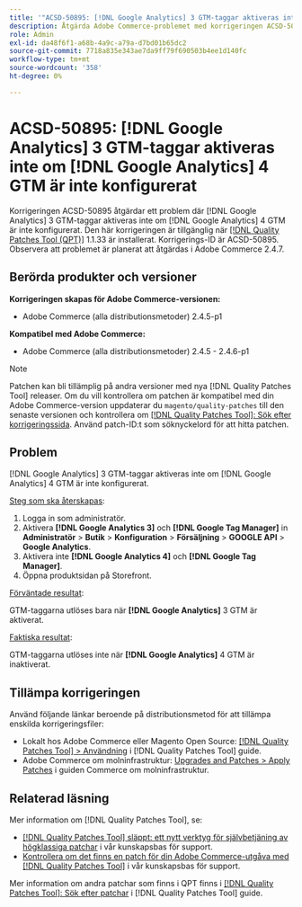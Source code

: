 ```yaml
---
title: '"ACSD-50895: [!DNL Google Analytics] 3 GTM-taggar aktiveras inte om [!DNL Google Analytics] 4 GTM är inte konfigurerat'
description: Åtgärda Adobe Commerce-problemet med korrigeringen ACSD-50895 där [!DNL Google Analytics] 3 GTM-taggar aktiveras inte om [!DNL Google Analytics] 4 GTM är inte konfigurerat.
role: Admin
exl-id: da48f6f1-a68b-4a9c-a79a-d7bd01b65dc2
source-git-commit: 7718a835e343ae7da9ff79f690503b4ee1d140fc
workflow-type: tm+mt
source-wordcount: '358'
ht-degree: 0%

---
```


# ACSD-50895: [!DNL Google Analytics] 3 GTM-taggar aktiveras inte om [!DNL Google Analytics] 4 GTM är inte konfigurerat

Korrigeringen ACSD-50895 åtgärdar ett problem där [!DNL Google Analytics] 3 GTM-taggar aktiveras inte om [!DNL Google Analytics] 4 GTM är inte konfigurerat. Den här korrigeringen är tillgänglig när [[!DNL Quality Patches Tool (QPT)]](/help/announcements/adobe-commerce-announcements/magento-quality-patches-released-new-tool-to-self-serve-quality-patches.md) 1.1.33 är installerat. Korrigerings-ID är ACSD-50895. Observera att problemet är planerat att åtgärdas i Adobe Commerce 2.4.7.

## Berörda produkter och versioner

**Korrigeringen skapas för Adobe Commerce-versionen:**

* Adobe Commerce (alla distributionsmetoder) 2.4.5-p1

**Kompatibel med Adobe Commerce:**

* Adobe Commerce (alla distributionsmetoder) 2.4.5 - 2.4.6-p1

>[!NOTE]
>
>Patchen kan bli tillämplig på andra versioner med nya [!DNL Quality Patches Tool] releaser. Om du vill kontrollera om patchen är kompatibel med din Adobe Commerce-version uppdaterar du `magento/quality-patches` till den senaste versionen och kontrollera om [[!DNL Quality Patches Tool]: Sök efter korrigeringssida](https://experienceleague.adobe.com/tools/commerce-quality-patches/index.html). Använd patch-ID:t som söknyckelord för att hitta patchen.

## Problem

[!DNL Google Analytics] 3 GTM-taggar aktiveras inte om [!DNL Google Analytics] 4 GTM är inte konfigurerat.

<u>Steg som ska återskapas</u>:

1. Logga in som administratör.
1. Aktivera **[!DNL Google Analytics 3]** och **[!DNL Google Tag Manager]** in **Administratör** > **Butik** > **Konfiguration** > **Försäljning** > **GOOGLE API** > **Google Analytics**.
1. Aktivera inte **[!DNL Google Analytics 4]** och **[!DNL Google Tag Manager]**.
1. Öppna produktsidan på Storefront.

<u>Förväntade resultat</u>:

GTM-taggarna utlöses bara när **[!DNL Google Analytics]** 3 GTM är aktiverat.

<u>Faktiska resultat</u>:

GTM-taggarna utlöses inte när **[!DNL Google Analytics]** 4 GTM är inaktiverat.

## Tillämpa korrigeringen

Använd följande länkar beroende på distributionsmetod för att tillämpa enskilda korrigeringsfiler:

* Lokalt hos Adobe Commerce eller Magento Open Source: [[!DNL Quality Patches Tool] > Användning](https://experienceleague.adobe.com/docs/commerce-operations/tools/quality-patches-tool/usage.html) i [!DNL Quality Patches Tool] guide.
* Adobe Commerce om molninfrastruktur: [Upgrades and Patches > Apply Patches](https://experienceleague.adobe.com/docs/commerce-cloud-service/user-guide/develop/upgrade/apply-patches.html) i guiden Commerce om molninfrastruktur.

## Relaterad läsning

Mer information om [!DNL Quality Patches Tool], se:

* [[!DNL Quality Patches Tool] släppt: ett nytt verktyg för självbetjäning av högklassiga patchar](/help/announcements/adobe-commerce-announcements/magento-quality-patches-released-new-tool-to-self-serve-quality-patches.md) i vår kunskapsbas för support.
* [Kontrollera om det finns en patch för din Adobe Commerce-utgåva med [!DNL Quality Patches Tool]](/help/support-tools/patches-available-in-qpt-tool/check-patch-for-magento-issue-with-magento-quality-patches.md) i vår kunskapsbas för support.

Mer information om andra patchar som finns i QPT finns i [[!DNL Quality Patches Tool]: Sök efter patchar](https://experienceleague.adobe.com/tools/commerce-quality-patches/index.html) i [!DNL Quality Patches Tool] guide.
